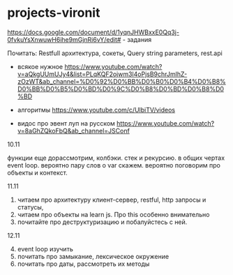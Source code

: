 # projects-vironit

https://docs.google.com/document/d/1yqnJHWBxxE0Qq3j-0fvkuYsXnwuwH6ihe9mGjnRi6vY/edit# - задания

Почитать:
Restfull архитектура, сокеты,
Query string parameters, rest.api

- всякое нужное
https://www.youtube.com/watch?v=aQkgUUmUJy4&list=PLqKQF2ojwm3l4oPjsB9chrJmlhZ-zOzWT&ab_channel=%D0%92%D0%BB%D0%B0%D0%B4%D0%B8%D0%BB%D0%B5%D0%BD%D0%9C%D0%B8%D0%BD%D0%B8%D0%BD

- алгоритмы
https://www.youtube.com/c/UlbiTV/videos

- видос про эвент луп на русском
https://www.youtube.com/watch?v=8aGhZQkoFbQ&ab_channel=JSConf

10.11

функции еще дорассмотрим, колбэки. стек и рекурсию. в общих чертах event loop. вероятно пару слов о var скажем. вероятно поговорим про объекты и контекст.

11.11

1. читаем про архитектуру клиент-сервер, restful, http запросы и статусы,
2. читаем про объекты на learn js. Про this особенно внимательно
3. почитайте про деструктуризацию и побалуйстесь с ней.

12.11

4. event loop изучить
5. почитать про замыкание, лексическое окружение
6. почитать про даты, рассмотреть их методы
